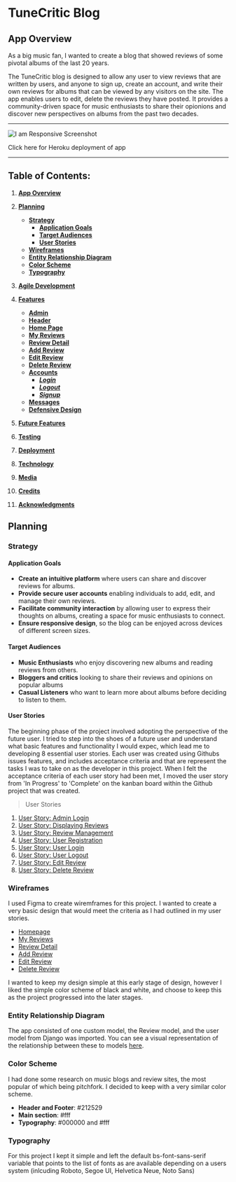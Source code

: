 # **TuneCritic Blog**
##  **App Overview**
As a big music fan, I wanted to create a blog that showed reviews of some pivotal albums of the last 20 years.

The TuneCritic blog is designed to allow any user to view reviews that are written by users, and anyone to sign up, create an account, and write their own reviews for albums that can be viewed by any visitors on the site. The app enables users to edit, delete the reviews they have posted. It provides a community-driven space for music enthusiasts to share their opionions and discover new perspectives on albums from the past two decades. 

<hr>

![I am Responsive Screenshot]()

Click here for Heroku deployment of app

<hr>

## Table of Contents:

1. [**App Overview**](#app-overview)
1. [**Planning**](#planning)
    * [**Strategy**](#strategy)
      * [**Application Goals**](#app-goals)
      * [**Target Audiences**](#target-audiences)
      * [**User Stories**](#user-stories)
    * [**Wireframes**](#wireframes)
    * [**Entity Relationship Diagram**](#erd)
    * [**Color Scheme**](#color-scheme)
    * [**Typography**](#typography)
1. [**Agile Development**](#agile-development)
1. [**Features**](#features)
    * [**Admin**](#admin)
    * [**Header**](#header)
    * [**Home Page**](#homepage)
    * [**My Reviews**](#my-reviews)
    * [**Review Detail**](#review-detail)
    * [**Add Review**](#add-review)
    * [**Edit Review**](#edit-review)
    * [**Delete Review**](#delete-review)
    * [**Accounts**](#accounts)
      * [***Login***](#login)
      * [***Logout***](#logout)
      * [***Signup***](#signup)
    * [**Messages**](#messages)
    * [**Defensive Design**](#defensive-design)

1. [**Future Features**](#future-features)
1. [**Testing**](#testing)
1. [**Deployment**](#deployment)
1. [**Technology**](#technology)
1. [**Media**](#media)
1. [**Credits**](#credits)
1. [**Acknowledgments**](#acknowledgements)

## **Planning**

### **Strategy**

#### **Application Goals**
- **Create an intuitive platform** where users can share and discover reviews for albums.
- **Provide secure user accounts** enabling individuals to add, edit, and manage their own reviews.
- **Facilitate community interaction** by allowing user to express their thoughts on albums, creating a space for music enthusiasts to connect.
- **Ensure responsive design**, so the blog can be enjoyed across devices of different screen sizes.

#### **Target Audiences**

- **Music Enthusiasts** who enjoy discovering new albums and reading reviews from others.
- **Bloggers and critics** looking to share their reviews and opinions on popular albums
- **Casual Listeners** who want to learn more about albums before deciding to listen to them.

#### **User Stories**

The beginning phase of the project involved adopting the perspective of the future user. I tried to step into the shoes of a future user and understand what basic features and functionality I would expec, which lead me to developing 8 essential user stories. Each user was created using Githubs issues features, and includes acceptance criteria and that are represent the tasks I was to take on as the developer in this project. When I felt the acceptance criteria of each user story had been met, I moved the user story from 'In Progress' to 'Complete' on the kanban board within the Github project that was created. 

> User Stories

1. [User Story: Admin Login](https://github.com/users/jamiemcstay/projects/4/views/1?pane=issue&itemId=89391178&issue=jamiemcstay%7Cportfolio-4%7C4)
2. [User Story: Displaying Reviews](https://github.com/users/jamiemcstay/projects/4/views/1?pane=issue&itemId=89392864&issue=jamiemcstay%7Cportfolio-4%7C8)
3. [User Story: Review Management](https://github.com/users/jamiemcstay/projects/4/views/1?pane=issue&itemId=89391403&issue=jamiemcstay%7Cportfolio-4%7C5)
4. [User Story: User Registration](https://github.com/users/jamiemcstay/projects/4/views/1?pane=issue&itemId=89389801&issue=jamiemcstay%7Cportfolio-4%7C1)
5. [User Story: User Login](https://github.com/users/jamiemcstay/projects/4/views/1?pane=issue&itemId=89390446&issue=jamiemcstay%7Cportfolio-4%7C2)
6. [User Story: User Logout](https://github.com/users/jamiemcstay/projects/4/views/1?pane=issue&itemId=89390869&issue=jamiemcstay%7Cportfolio-4%7C3)
7. [User Story: Edit Review](https://github.com/users/jamiemcstay/projects/4/views/1?pane=issue&itemId=89392214&issue=jamiemcstay%7Cportfolio-4%7C6)
8. [User Story: Delete Review](https://github.com/users/jamiemcstay/projects/4/views/1?pane=issue&itemId=89392529&issue=jamiemcstay%7Cportfolio-4%7C7)


### **Wireframes**

I used Figma to create wiremframes for this project. I wanted to create a very basic design that would meet the criteria as I had outlined in my user stories.

* [Homepage](docs/wireframes/home.png)
* [My Reviews](docs/wireframes/my-reviews.png)
* [Review Detail](docs/wireframes/review-detail.png)
* [Add Review](docs/wireframes/add-review.png)
* [Edit Review](docs/wireframes/edit-review.png)
* [Delete Review](docs/wireframes/delete-review.png)

I wanted to keep my design simple at this early stage of design, however I liked the simple color scheme of black and white, and choose to keep this as the project progressed into the later stages.

### **Entity Relationship Diagram**

The app consisted of one custom model, the Review model, and the user model from Django was imported. You can see a visual representation of the relationship between these to models [here](docs/erd/erd.png).

### **Color Scheme**

I had done some research on music blogs and review sites, the most popular of which being pitchfork. I decided to keep with a very similar color scheme.

- **Header and Footer**: #212529
- **Main section**: #fff
- **Typography**: #000000 and #fff

### **Typography**

For this project I kept it simple and left the default bs-font-sans-serif variable that points to the list of fonts as are available depending on a users system (inlcuding Roboto, Segoe UI, Helvetica Neue, Noto Sans)












